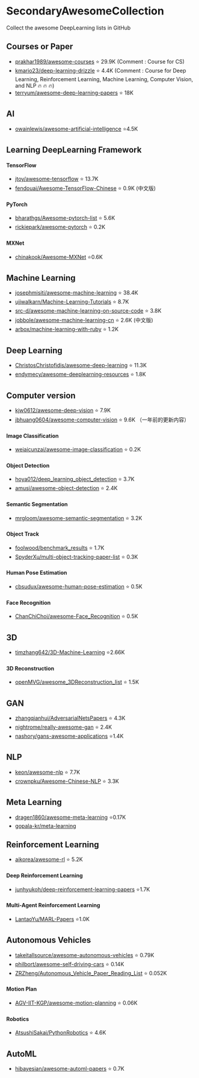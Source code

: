 # SecondaryAwesomeCollection
Collect the awesome  DeepLearning  lists in GitHub
## Courses or Paper
* [prakhar1989/awesome-courses](https://github.com/prakhar1989/awesome-courses)  :star: 29.9K  (Comment : Course for CS)
* [kmario23/deep-learning-drizzle](https://github.com/kmario23/deep-learning-drizzle) :star: 4.4K (Comment : Course for Deep Learning, 
Reinforcement Learning, Machine Learning, Computer Vision, and NLP :fire: :fire: :fire:)
* [terryum/awesome-deep-learning-papers](https://github.com/terryum/awesome-deep-learning-papers)  :star: 18K

## AI
* [owainlewis/awesome-artificial-intelligence](https://github.com/owainlewis/awesome-artificial-intelligence) :star:4.5K

## Learning DeepLearning Framework
#### TensorFlow
* [jtoy/awesome-tensorflow](https://github.com/jtoy/awesome-tensorflow)   :star: 13.7K
* [fendouai/Awesome-TensorFlow-Chinese](https://github.com/fendouai/Awesome-TensorFlow-Chinese) :star: 0.9K (中文版)
#### PyTorch
* [bharathgs/Awesome-pytorch-list](https://github.com/bharathgs/Awesome-pytorch-list)  :star: 5.6K
* [rickiepark/awesome-pytorch](https://github.com/rickiepark/awesome-pytorch)  :star: 0.2K 

#### MXNet
* [chinakook/Awesome-MXNet](https://github.com/chinakook/Awesome-MXNet) :star:0.6K

## Machine Learning
* [josephmisiti/awesome-machine-learning](https://github.com/josephmisiti/awesome-machine-learning) :star: 38.4K
* [ujjwalkarn/Machine-Learning-Tutorials](https://github.com/ujjwalkarn/Machine-Learning-Tutorials) :star: 8.7K
* [src-d/awesome-machine-learning-on-source-code](https://github.com/src-d/awesome-machine-learning-on-source-code) :star: 3.8K
* [jobbole/awesome-machine-learning-cn](https://github.com/jobbole/awesome-machine-learning-cn) :star: 2.6K (中文版)
* [arbox/machine-learning-with-ruby](https://github.com/arbox/machine-learning-with-ruby) :star: 1.2K


## Deep Learning
* [ChristosChristofidis/awesome-deep-learning](https://github.com/ChristosChristofidis/awesome-deep-learning) :star: 11.3K
* [endymecy/awesome-deeplearning-resources](https://github.com/endymecy/awesome-deeplearning-resources) :star: 1.8K


## Computer version 
* [kjw0612/awesome-deep-vision](https://github.com/kjw0612/awesome-deep-vision) :star: 7.9K
* [jbhuang0604/awesome-computer-vision](https://github.com/jbhuang0604/awesome-computer-vision) :star: 9.6K （一年前的更新内容）
#### Image Classification
* [weiaicunzai/awesome-image-classification](https://github.com/weiaicunzai/awesome-image-classification) :star: 0.2K
#### Object Detection
* [hoya012/deep_learning_object_detection](https://github.com/hoya012/deep_learning_object_detection) :star: 3.7K
* [amusi/awesome-object-detection](https://github.com/amusi/awesome-object-detection) :star: 2.4K

#### Semantic Segmentation
* [mrgloom/awesome-semantic-segmentation](https://github.com/mrgloom/awesome-semantic-segmentation) :star: 3.2K
#### Object Track
* [foolwood/benchmark_results](https://github.com/foolwood/benchmark_results) :star: 1.7K  
* [SpyderXu/multi-object-tracking-paper-list](https://github.com/SpyderXu/multi-object-tracking-paper-list) :star: 0.3K


#### Human Pose Estimation
* [cbsudux/awesome-human-pose-estimation](https://github.com/cbsudux/awesome-human-pose-estimation) :star: 0.5K
#### Face Recognition
* [ChanChiChoi/awesome-Face_Recognition](https://github.com/ChanChiChoi/awesome-Face_Recognition) :star: 0.5K


## 3D
* [timzhang642/3D-Machine-Learning](https://github.com/timzhang642/3D-Machine-Learning) :star:2.66K
#### 3D Reconstruction
* [openMVG/awesome_3DReconstruction_list](https://github.com/openMVG/awesome_3DReconstruction_list) :star: 1.5K

## GAN
* [zhangqianhui/AdversarialNetsPapers](https://github.com/zhangqianhui/AdversarialNetsPapers) :star: 4.3K
* [nightrome/really-awesome-gan](https://github.com/nightrome/really-awesome-gan) :star: 2.4K
* [nashory/gans-awesome-applications](https://github.com/nashory/gans-awesome-applications) :star:1.4K

## NLP
* [keon/awesome-nlp](https://github.com/keon/awesome-nlp) :star: 7.7K
* [crownpku/Awesome-Chinese-NLP](https://github.com/crownpku/Awesome-Chinese-NLP) :star: 3.3K  

## Meta Learning
* [dragen1860/awesome-meta-learning](https://github.com/dragen1860/awesome-meta-learning) :star:0.17K
* [gopala-kr/meta-learning](https://github.com/gopala-kr/meta-learning)


## Reinforcement Learning
* [aikorea/awesome-rl](https://github.com/aikorea/awesome-rl) :star: 5.2K
#### Deep Reinforcement Learning
* [junhyukoh/deep-reinforcement-learning-papers](https://github.com/junhyukoh/deep-reinforcement-learning-papers) :star:1.7K
#### Multi-Agent Reinforcement Learning 
* [LantaoYu/MARL-Papers](https://github.com/LantaoYu/MARL-Papers) :star:1.0K  


## Autonomous Vehicles
* [takeitallsource/awesome-autonomous-vehicles](https://github.com/takeitallsource/awesome-autonomous-vehicles) :star: 0.79K 
* [philbort/awesome-self-driving-cars](https://github.com/philbort/awesome-self-driving-cars) :star: 0.14K
* [ZRZheng/Autonomous_Vehicle_Paper_Reading_List](https://github.com/ZRZheng/Autonomous_Vehicle_Paper_Reading_List) :star: 0.052K

#### Motion Plan
* [AGV-IIT-KGP/awesome-motion-planning](https://github.com/AGV-IIT-KGP/awesome-motion-planning)  :star: 0.06K
#### Robotics
* [AtsushiSakai/PythonRobotics](https://github.com/AtsushiSakai/PythonRobotics) :star: 4.6K

## AutoML
* [hibayesian/awesome-automl-papers](https://github.com/hibayesian/awesome-automl-papers) :star: 0.7K











